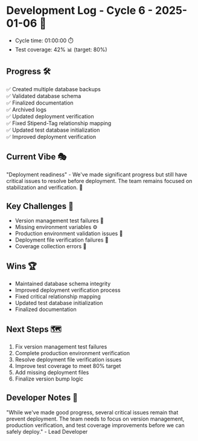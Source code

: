 # Development Log - Cycle 6 - 2025-01-06 🚀
- Cycle time: 01:00:00 ⏱️
- Test coverage: 42% 📊 (target: 80%)

## Progress 🛠️
✅ Created multiple database backups  
✅ Validated database schema  
✅ Finalized documentation  
✅ Archived logs  
✅ Updated deployment verification  
✅ Fixed Stipend-Tag relationship mapping  
✅ Updated test database initialization  
✅ Improved deployment verification  

## Current Vibe 🎭
"Deployment readiness" - We've made significant progress but still have critical issues to resolve before deployment. The team remains focused on stabilization and verification. 💪

## Key Challenges 🚧
- Version management test failures 🐛
- Missing environment variables ⚙️
- Production environment validation issues 🚨
- Deployment file verification failures 🚨
- Coverage collection errors 🔄

## Wins 🏆
- Maintained database schema integrity  
- Improved deployment verification process  
- Fixed critical relationship mapping  
- Updated test database initialization  
- Finalized documentation  

## Next Steps 🗺️
1. Fix version management test failures  
2. Complete production environment verification  
3. Resolve deployment file verification issues  
4. Improve test coverage to meet 80% target  
5. Add missing deployment files  
6. Finalize version bump logic  

## Developer Notes 📝
"While we've made good progress, several critical issues remain that prevent deployment. The team needs to focus on version management, production verification, and test coverage improvements before we can safely deploy." - Lead Developer
